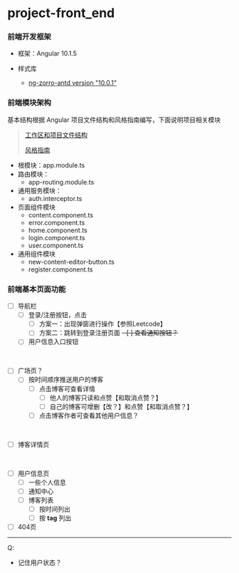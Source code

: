 # project-front_end

### 前端开发框架

* 框架：Angular 10.1.5

* 样式库
  * [ng-zorro-antd version "10.0.1"](https://ng.ant.design/version/10.2.x/docs/introduce/zh)
  

### 前端模块架构

基本结构根据 Angular 项目文件结构和风格指南编写，下面说明项目相关模块

> [工作区和项目文件结构](https://angular.cn/guide/file-structure#workspace-and-project-file-structure)
>
> [风格指南](https://angular.cn/guide/styleguide)

* 根模块：app.module.ts
* 路由模块：
  * app-routing.module.ts
* 通用服务模块：
  * auth.interceptor.ts
* 页面组件模块
  * content.component.ts
  * error.component.ts
  * home.component.ts
  * login.component.ts
  * user.component.ts
* 通用组件模块
  * new-content-editor-button.ts
  * register.component.ts


### 前端基本页面功能

- [ ] 导航栏
  - [ ] 登录/注册按钮，点击
    - [ ] 方案一：出现弹窗进行操作【参照Leetcode】
    - [ ] 方案二：跳转到登录注册页面
  ~~- [ ] 查看通知按钮？~~
  - [ ] 用户信息入口按钮
<br/>

- [ ] 广场页？
  - [ ] 按时间顺序推送用户的博客
    - [ ] 点击博客可查看详情
      - [ ] 他人的博客只读和点赞【和取消点赞？】
      - [ ] 自己的博客可增删【改？】和点赞【和取消点赞？】
    - [ ] 点击博客作者可查看其他用户信息？
<br/>

- [ ] 博客详情页
<br/>

- [ ] 用户信息页
  - [ ] 一些个人信息
  - [ ] 通知中心
  - [ ] 博客列表
    - [ ] 按时间列出
    - [ ] 按 **tag** 列出

- [ ] 404页

---
Q:
- 记住用户状态？

